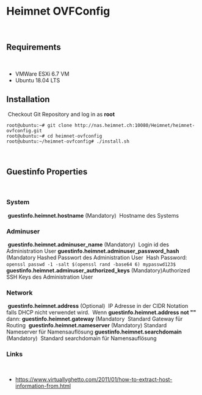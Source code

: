 # Heimnet OVFConfig
​
## Requirements
​
- VMWare ESXi 6.7 VM
- Ubuntu 18.04 LTS
​
## Installation
​
Checkout Git Repository and log in as **root**
​
```
root@ubuntu:~# git clone http://nas.heimnet.ch:10080/Heimnet/heimnet-ovfconfig.git
root@ubuntu:~# cd heimnet-ovfconfig
root@ubuntu:~/heimnet-ovfconfig# ./install.sh
```
​
## Guestinfo Properties
​
### System
​
**guestinfo.heimnet.hostname** (Mandatory)
​
  Hostname des Systems
​
### Adminuser
​
**guestinfo.heimnet.adminuser_name** (Mandatory)
​
  Login id des Administration User
​
**guestinfo.heimnet.adminuser_password_hash** (Mandatory
​
  Hashed Passwort des Administration User
​
  Hash Password: ```openssl passwd -1 -salt $(openssl rand -base64 6) mypasswd123$```
​
**guestinfo.heimnet.adminuser_authorized_keys** (Mandatory)
​
  Authorized SSH Keys des Administration User
​
### Network
​
**guestinfo.heimnet.address** (Optional)
​
  IP Adresse in der CIDR Notation falls DHCP nicht verwendet wird.
​
Wenn **guestinfo.heimnet.address not ""** dann:
​
**guestinfo.heimnet.gateway** (Mandatory
​
  Standard Gateway für Routing
​
**guestinfo.heimnet.nameserver** (Mandatory)
​
  Standard Nameserver für Namensauflösung
​
**guestinfo.heimnet.searchdomain** (Mandatory)
​
  Standard searchdomain für Namensauflösung
​
### Links
​
- https://www.virtuallyghetto.com/2011/01/how-to-extract-host-information-from.html